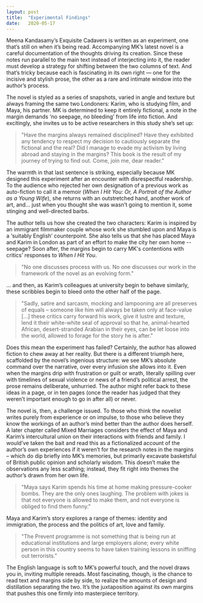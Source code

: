 ```yaml
---
layout: post
title:  "Experimental Findings"
date:   2020-05-17
---
```

Meena Kandasamy’s Exquisite Cadavers is written as an experiment, one that’s still on when it’s being read. Accompanying MK’s latest novel is a careful documentation of the thoughts driving its creation. Since these notes run parallel to the main text instead of interjecting into it, the reader must develop a strategy for shifting between the two columns of text. And that’s tricky because each is fascinating in its own right — one for the incisive and stylish prose, the other as a rare and intimate window into the author’s process.

The novel is styled as a series of snapshots, varied in angle and texture but always framing the same two Londoners: Karim, who is studying film, and Maya, his partner. MK is determined to keep it entirely fictional, a note in the margin demands ‘no seepage, no bleeding’ from life into fiction. And excitingly, she invites us to be active researchers in this study she’s set up:

> "Have the margins always remained disciplined? Have they exhibited any tendency to respect my decision to cautiously separate the fictional and the real? Did I manage to evade my activism by living abroad and staying in the margins? This book is the result of my journey of trying to find out. Come, join me, dear reader."

The warmth in that last sentence is striking, especially because MK designed this experiment after an encounter with disrespectful readership. To the audience who rejected her own designation of a previous work as auto-fiction to call it a memoir (*When I Hit You: Or, A Portrait of the Author as a Young Wife*), she returns with an outstretched hand, another work of art, and... just when you thought she was wasn’t going to mention it, some stinging and well-directed barbs. 

The author tells us how she created the two characters: Karim is inspired by an immigrant filmmaker couple whose work she stumbled upon and Maya is a ‘suitably English’ counterpoint. She also tells us that she has placed Maya and Karim in London as part of an effort to make the city her own home -- seepage? Soon after, the margins begin to carry MK's contentions with critics’ responses to *When I Hit You*.

> "No one discusses process with us. No one discusses our work in the framework of the novel as an evolving form."

… and then, as Karim’s colleagues at university begin to behave similarly, these scribbles begin to bleed onto the other half of the page.

> "Sadly, satire and sarcasm, mocking and lampooning are all preserves of equals – someone like him will always be taken only at face-value […] these critics carry forward his work, give it lustre and texture, lend it their white-white seal of approval so that he, animal-hearted African, desert-stranded Arabian in their eyes, can be let loose into the world, allowed to forage for the story he is after."

Does this mean the experiment has failed? Certainly, the author has allowed fiction to chew away at her reality. But there is a different triumph here, scaffolded by the novel’s ingenious structure: we see MK’s absolute command over the narrative, over every infusion she allows into it. Even when the margins drip with frustration or guilt or wrath, literally spilling over with timelines of sexual violence or news of a friend’s political arrest, the prose remains deliberate, unhurried. The author might refer back to these ideas in a page, or in ten pages (once the reader has judged that they weren’t important enough to go in after all) or never.

The novel is, then, a challenge issued. To those who think the novelist writes purely from experience or on impulse, to those who believe they know the workings of an author’s mind better than the author does herself. A later chapter called Mixed Marriages considers the effect of Maya and Karim’s intercultural union on their interactions with friends and family. I would’ve taken the bait and read this as a fictionalized account of the author’s own experiences if it weren’t for the research notes in the margins – which do dip briefly into MK’s memories, but primarily excavate basketsful of British public opinion and scholarly wisdom. This doesn’t make the observations any less scathing; instead, they fit right into themes the author’s drawn from her own life.

> "Maya says Karim spends his time at home making pressure-cooker bombs. They are the only ones laughing.
The problem with jokes is that not everyone is allowed to make them, and not everyone is obliged to find them funny." 

Maya and Karim’s story explores a range of themes: identity and immigration, the process and the politics of art, love and family.

> "The Prevent programme is not something that is being run at educational institutions and large employers alone; every white person in this country seems to have taken training lessons in sniffing out terrorists."

The English language is soft to MK’s powerful touch, and the novel draws you in, inviting multiple rereads. Most fascinating, though, is the chance to read text and margins side by side, to realize the amounts of design and distillation separating the two. It’s the juxtaposition against its own margins that pushes this one firmly into masterpiece territory.
